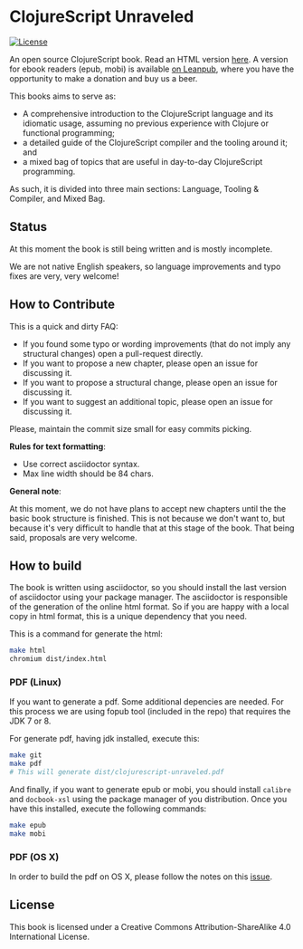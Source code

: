 # ClojureScript Unraveled #

[![](https://licensebuttons.net/l/by-sa/4.0/80x15.png "License")](http://creativecommons.org/licenses/by-sa/4.0/)

An open source ClojureScript book. Read an HTML version
[here](http://funcool.github.io/clojurescript-unraveled/).  A version for ebook
readers (epub, mobi) is available
[on Leanpub](http://leanpub.com/clojurescript-unraveled), where you have the
opportunity to make a donation and buy us a beer.

This books aims to serve as:
- A comprehensive introduction to the ClojureScript language and its idiomatic
  usage, assuming no previous experience with Clojure or functional programming;
- a detailed guide of the ClojureScript compiler and the tooling around it; and
- a mixed bag of topics that are useful in day-to-day ClojureScript programming.

As such, it is divided into three main sections: Language, Tooling & Compiler,
and Mixed Bag.


## Status ##

At this moment the book is still being written and is mostly incomplete.

We are not native English speakers, so language improvements and typo fixes are
very, very welcome!


## How to Contribute ##

This is a quick and dirty FAQ:

- If you found some typo or wording improvements (that do not imply any
  structural changes) open a pull-request directly.
- If you want to propose a new chapter, please open an issue for discussing it.
- If you want to propose a structural change, please open an issue for
  discussing it.
- If you want to suggest an additional topic, please open an issue for
  discussing it.

Please, maintain the commit size small for easy commits picking.


**Rules for text formatting**:

- Use correct asciidoctor syntax.
- Max line width should be 84 chars.

**General note**:

At this moment, we do not have plans to accept new chapters until the the basic
book structure is finished. This is not because we don't want to, but because
it's very difficult to handle that at this stage of the book. That being said,
proposals are very welcome.


## How to build ##

The book is written using asciidoctor, so you should install the last version of
asciidoctor using your package manager. The asciidoctor is responsible of the
generation of the online html format. So if you are happy with a local copy in
html format, this is a unique dependency that you need.

This is a command for generate the html:

```bash
make html
chromium dist/index.html
```

### PDF (Linux) ###

If you want to generate a pdf. Some additional depencies are needed. For this
process we are using fopub tool (included in the repo) that requires the JDK 7
or 8.

For generate pdf, having jdk installed, execute this:

```bash
make git
make pdf
# This will generate dist/clojurescript-unraveled.pdf
```

And finally, if you want to generate epub or mobi, you should install `calibre`
and `docbook-xsl` using the package manager of you distribution. Once you have
this installed, execute the following commands:

```bash
make epub
make mobi
```

### PDF (OS X) ###

In order to build the pdf on OS X, please follow the notes on this
[issue](https://github.com/funcool/clojurescript-unraveled/issues/134).


## License ##

This book is licensed under a Creative Commons Attribution-ShareAlike 4.0
International License.
